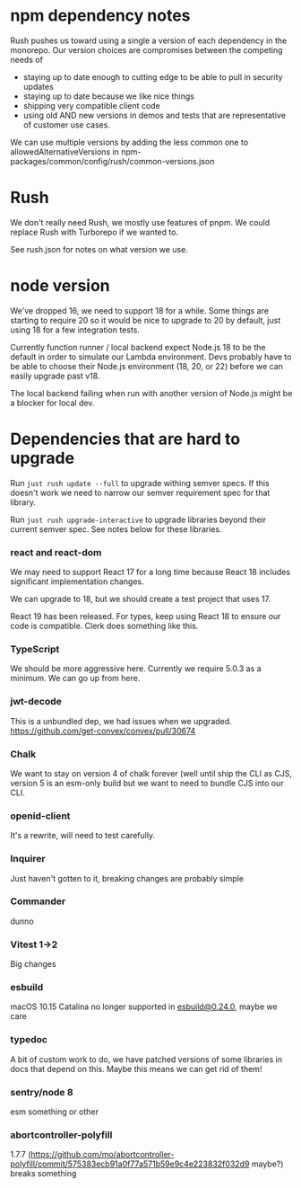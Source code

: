 # npm dependency notes

Rush pushes us toward using a single a version of each dependency in the
monorepo. Our version choices are compromises between the competing needs of

- staying up to date enough to cutting edge to be able to pull in security
  updates
- staying up to date because we like nice things
- shipping very compatible client code
- using old AND new versions in demos and tests that are representative of
  customer use cases.

We can use multiple versions by adding the less common one to
allowedAlternativeVersions in
npm-packages/common/config/rush/common-versions.json

# Rush

We don't really need Rush, we mostly use features of pnpm. We could replace Rush
with Turborepo if we wanted to.

See rush.json for notes on what version we use.

# node version

We've dropped 16, we need to support 18 for a while. Some things are starting to
require 20 so it would be nice to upgrade to 20 by default, just using 18 for a
few integration tests.

Currently function runner / local backend expect Node.js 18 to be the default in
order to simulate our Lambda environment. Devs probably have to be able to
choose their Node.js environment (18, 20, or 22) before we can easily upgrade
past v18.

The local backend failing when run with another version of Node.js might be a
blocker for local dev.

# Dependencies that are hard to upgrade

Run `just rush update --full` to upgrade withing semver specs. If this doesn't
work we need to narrow our semver requirement spec for that library.

Run `just rush upgrade-interactive` to upgrade libraries beyond their current
semver spec. See notes below for these libraries.

### react and react-dom

We may need to support React 17 for a long time because React 18 includes
significant implementation changes.

We can upgrade to 18, but we should create a test project that uses 17.

React 19 has been released. For types, keep using React 18 to ensure our code is
compatible. Clerk does something like this.

### TypeScript

We should be more aggressive here. Currently we require 5.0.3 as a minimum. We
can go up from here.

### jwt-decode

This is a unbundled dep, we had issues when we upgraded.
https://github.com/get-convex/convex/pull/30674

### Chalk

We want to stay on version 4 of chalk forever (well until ship the CLI as CJS,
version 5 is an esm-only build but we want to need to bundle CJS into our CLI.

### openid-client

It's a rewrite, will need to test carefully.

### Inquirer

Just haven't gotten to it, breaking changes are probably simple

### Commander

dunno

### Vitest 1->2

Big changes

### esbuild

macOS 10.15 Catalina no longer supported in esbuild@0.24.0, maybe we care

### typedoc

A bit of custom work to do, we have patched versions of some libraries in docs
that depend on this. Maybe this means we can get rid of them!

### sentry/node 8

esm something or other

### abortcontroller-polyfill

1.7.7
(https://github.com/mo/abortcontroller-polyfill/commit/575383ecb91a0f77a571b59e9c4e223832f032d9
maybe?) breaks something
